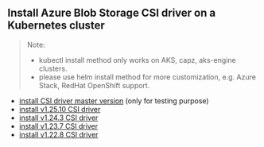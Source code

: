 ## Install Azure Blob Storage CSI driver on a Kubernetes cluster
> Note: 
>  - kubectl install method only works on AKS, capz, aks-engine clusters.
>  - please use helm install method for more customization, e.g. Azure Stack, RedHat OpenShift support.
> 
 - [install CSI driver master version](./install-csi-driver-master.md) (only for testing purpose)
 - [install v1.25.10 CSI driver](./install-csi-driver-v1.25.10.md)
 - [install v1.24.3 CSI driver](./install-csi-driver-v1.24.3.md)
 - [install v1.23.7 CSI driver](./install-csi-driver-v1.23.7.md)
 - [install v1.22.8 CSI driver](./install-csi-driver-v1.22.8.md)
